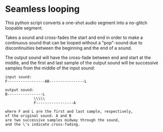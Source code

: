# Seamless looping
This python script converts a one-shot audio segment into a
no-glitch loopable segment.

Takes a sound and cross-fades the start and end in order
to make a continuous sound that can be looped without
a "pop"-sound due to discontinuities between the beginning
and the end of a sound.

The output sound will have the cross-fade between end and start
at the middle, and the first and last sample of the output sound
will be successive samples from the middle of the input sound:
    
    input sound:
    F-----------------AB----------------L
    
    output sound:
    B----------------L
                 \\\\\
                 F-----------------A
    
    where F and L are the first and last sample, respectively, 
    of the original sound. A and B
    are two successive samples midway through the sound,
    and the \'s indicate cross-fading.
    
